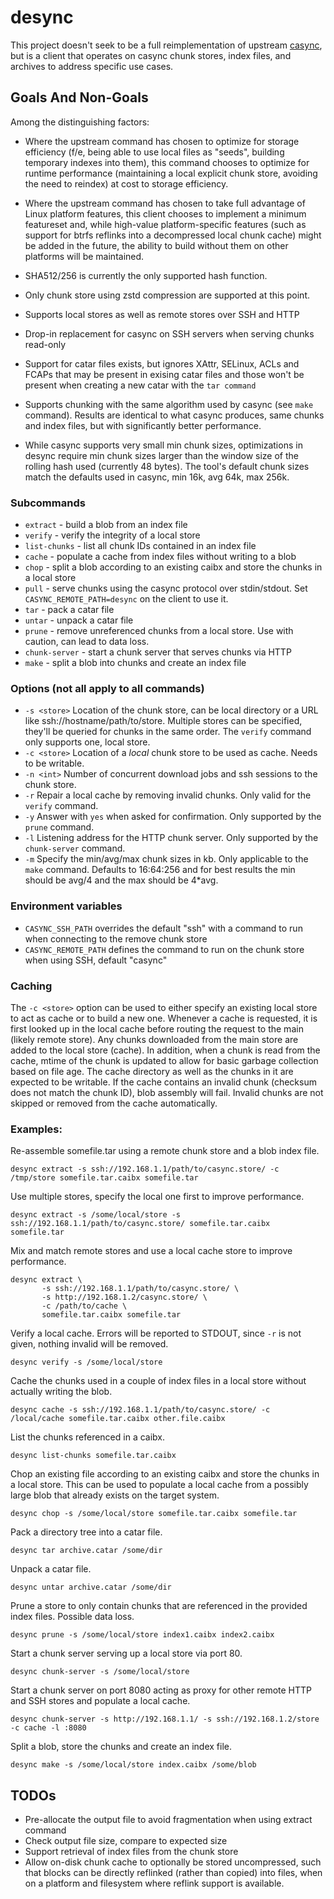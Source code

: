 desync
======

This project doesn't seek to be a full reimplementation of upstream [casync](https://github.com/systemd/casync), but is a client that operates on casync chunk stores, index files, and archives to address specific use cases.

## Goals And Non-Goals

Among the distinguishing factors:

- Where the upstream command has chosen to optimize for storage efficiency (f/e, being able to use local files as "seeds", building temporary indexes into them), this command chooses to optimize for runtime performance (maintaining a local explicit chunk store, avoiding the need to reindex) at cost to storage efficiency.
- Where the upstream command has chosen to take full advantage of Linux platform features, this client chooses to implement a minimum featureset and, while high-value platform-specific features (such as support for btrfs reflinks into a decompressed local chunk cache) might be added in the future, the ability to build without them on other platforms will be maintained.

- SHA512/256 is currently the only supported hash function.
- Only chunk store using zstd compression are supported at this point.
- Supports local stores as well as remote stores over SSH and HTTP
- Drop-in replacement for casync on SSH servers when serving chunks read-only
- Support for catar files exists, but ignores XAttr, SELinux, ACLs and FCAPs that may be present in exising catar files and those won't be present when creating a new catar with the `tar command`
- Supports chunking with the same algorithm used by casync (see `make` command). Results are identical to what casync produces, same chunks and index files, but with significantly better performance.
- While casync supports very small min chunk sizes, optimizations in desync require min chunk sizes larger than the window size of the rolling hash used (currently 48 bytes). The tool's default chunk sizes match the defaults used in casync, min 16k, avg 64k, max 256k.

### Subcommands
- `extract`      - build a blob from an index file
- `verify`       - verify the integrity of a local store
- `list-chunks`  - list all chunk IDs contained in an index file
- `cache`        - populate a cache from index files without writing to a blob
- `chop`         - split a blob according to an existing caibx and store the chunks in a local store
- `pull`         - serve chunks using the casync protocol over stdin/stdout. Set `CASYNC_REMOTE_PATH=desync` on the client to use it.
- `tar`          - pack a catar file
- `untar`        - unpack a catar file
- `prune`        - remove unreferenced chunks from a local store. Use with caution, can lead to data loss.
- `chunk-server` - start a chunk server that serves chunks via HTTP
- `make`         - split a blob into chunks and create an index file

### Options (not all apply to all commands)
- `-s <store>` Location of the chunk store, can be local directory or a URL like ssh://hostname/path/to/store. Multiple stores can be specified, they'll be queried for chunks in the same order. The `verify` command only supports one, local store.
- `-c <store>` Location of a *local* chunk store to be used as cache. Needs to be writable.
- `-n <int>` Number of concurrent download jobs and ssh sessions to the chunk store.
- `-r` Repair a local cache by removing invalid chunks. Only valid for the `verify` command.
- `-y` Answer with `yes` when asked for confirmation. Only supported by the `prune` command.
- `-l` Listening address for the HTTP chunk server. Only supported by the `chunk-server` command.
- `-m` Specify the min/avg/max chunk sizes in kb. Only applicable to the `make` command. Defaults to 16:64:256 and for best results the min should be avg/4 and the max should be 4*avg.

### Environment variables
- `CASYNC_SSH_PATH` overrides the default "ssh" with a command to run when connecting to the remove chunk store
- `CASYNC_REMOTE_PATH` defines the command to run on the chunk store when using SSH, default "casync"

### Caching
The `-c <store>` option can be used to either specify an existing local store to act as cache or to build a new one. Whenever a cache is requested, it is first looked up in the local cache before routing the request to the main (likely remote store). Any chunks downloaded from the main store are added to the local store (cache). In addition, when a chunk is read from the cache, mtime of the chunk is updated to allow for basic garbage collection based on file age. The cache directory as well as the chunks in it are expected to be writable. If the cache contains an invalid chunk (checksum does not match the chunk ID), blob assembly will fail. Invalid chunks are not skipped or removed from the cache automatically.

### Examples:

Re-assemble somefile.tar using a remote chunk store and a blob index file.
```
desync extract -s ssh://192.168.1.1/path/to/casync.store/ -c /tmp/store somefile.tar.caibx somefile.tar
```

Use multiple stores, specify the local one first to improve performance.
```
desync extract -s /some/local/store -s ssh://192.168.1.1/path/to/casync.store/ somefile.tar.caibx somefile.tar
```

Mix and match remote stores and use a local cache store to improve performance.
```
desync extract \
       -s ssh://192.168.1.1/path/to/casync.store/ \
       -s http://192.168.1.2/casync.store/ \
       -c /path/to/cache \
       somefile.tar.caibx somefile.tar
```

Verify a local cache. Errors will be reported to STDOUT, since `-r` is not given, nothing invalid will be removed.
```
desync verify -s /some/local/store
```

Cache the chunks used in a couple of index files in a local store without actually writing the blob.
```
desync cache -s ssh://192.168.1.1/path/to/casync.store/ -c /local/cache somefile.tar.caibx other.file.caibx
```

List the chunks referenced in a caibx.
```
desync list-chunks somefile.tar.caibx
```

Chop an existing file according to an existing caibx and store the chunks in a local store. This can be used
to populate a local cache from a possibly large blob that already exists on the target system.
```
desync chop -s /some/local/store somefile.tar.caibx somefile.tar
```

Pack a directory tree into a catar file.
```
desync tar archive.catar /some/dir
```

Unpack a catar file.
```
desync untar archive.catar /some/dir
```

Prune a store to only contain chunks that are referenced in the provided index files. Possible data loss.
```
desync prune -s /some/local/store index1.caibx index2.caibx
```

Start a chunk server serving up a local store via port 80.
```
desync chunk-server -s /some/local/store
```

Start a chunk server on port 8080 acting as proxy for other remote HTTP and SSH stores and populate a local cache.
```
desync chunk-server -s http://192.168.1.1/ -s ssh://192.168.1.2/store -c cache -l :8080
```

Split a blob, store the chunks and create an index file.
```
desync make -s /some/local/store index.caibx /some/blob
```

## TODOs
- Pre-allocate the output file to avoid fragmentation when using extract command
- Check output file size, compare to expected size
- Support retrieval of index files from the chunk store
- Allow on-disk chunk cache to optionally be stored uncompressed, such that blocks can be directly reflinked (rather than copied) into files, when on a platform and filesystem where reflink support is available.
